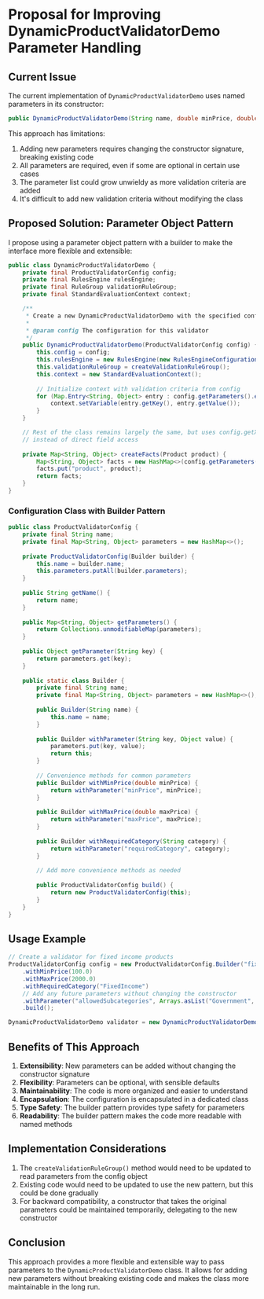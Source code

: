 
# Proposal for Improving DynamicProductValidatorDemo Parameter Handling

## Current Issue
The current implementation of `DynamicProductValidatorDemo` uses named parameters in its constructor:

```java
public DynamicProductValidatorDemo(String name, double minPrice, double maxPrice, String requiredCategory)
```

This approach has limitations:
1. Adding new parameters requires changing the constructor signature, breaking existing code
2. All parameters are required, even if some are optional in certain use cases
3. The parameter list could grow unwieldy as more validation criteria are added
4. It's difficult to add new validation criteria without modifying the class

## Proposed Solution: Parameter Object Pattern

I propose using a parameter object pattern with a builder to make the interface more flexible and extensible:

```java
public class DynamicProductValidatorDemo {
    private final ProductValidatorConfig config;
    private final RulesEngine rulesEngine;
    private final RuleGroup validationRuleGroup;
    private final StandardEvaluationContext context;

    /**
     * Create a new DynamicProductValidatorDemo with the specified configuration.
     *
     * @param config The configuration for this validator
     */
    public DynamicProductValidatorDemo(ProductValidatorConfig config) {
        this.config = config;
        this.rulesEngine = new RulesEngine(new RulesEngineConfiguration());
        this.validationRuleGroup = createValidationRuleGroup();
        this.context = new StandardEvaluationContext();
        
        // Initialize context with validation criteria from config
        for (Map.Entry<String, Object> entry : config.getParameters().entrySet()) {
            context.setVariable(entry.getKey(), entry.getValue());
        }
    }

    // Rest of the class remains largely the same, but uses config.getXxx() methods
    // instead of direct field access
    
    private Map<String, Object> createFacts(Product product) {
        Map<String, Object> facts = new HashMap<>(config.getParameters());
        facts.put("product", product);
        return facts;
    }
}
```

### Configuration Class with Builder Pattern

```java
public class ProductValidatorConfig {
    private final String name;
    private final Map<String, Object> parameters = new HashMap<>();
    
    private ProductValidatorConfig(Builder builder) {
        this.name = builder.name;
        this.parameters.putAll(builder.parameters);
    }
    
    public String getName() {
        return name;
    }
    
    public Map<String, Object> getParameters() {
        return Collections.unmodifiableMap(parameters);
    }
    
    public Object getParameter(String key) {
        return parameters.get(key);
    }
    
    public static class Builder {
        private final String name;
        private final Map<String, Object> parameters = new HashMap<>();
        
        public Builder(String name) {
            this.name = name;
        }
        
        public Builder withParameter(String key, Object value) {
            parameters.put(key, value);
            return this;
        }
        
        // Convenience methods for common parameters
        public Builder withMinPrice(double minPrice) {
            return withParameter("minPrice", minPrice);
        }
        
        public Builder withMaxPrice(double maxPrice) {
            return withParameter("maxPrice", maxPrice);
        }
        
        public Builder withRequiredCategory(String category) {
            return withParameter("requiredCategory", category);
        }
        
        // Add more convenience methods as needed
        
        public ProductValidatorConfig build() {
            return new ProductValidatorConfig(this);
        }
    }
}
```

## Usage Example

```java
// Create a validator for fixed income products
ProductValidatorConfig config = new ProductValidatorConfig.Builder("fixedIncomeValidator")
    .withMinPrice(100.0)
    .withMaxPrice(2000.0)
    .withRequiredCategory("FixedIncome")
    // Add any future parameters without changing the constructor
    .withParameter("allowedSubcategories", Arrays.asList("Government", "Corporate"))
    .build();

DynamicProductValidatorDemo validator = new DynamicProductValidatorDemo(config);
```

## Benefits of This Approach

1. **Extensibility**: New parameters can be added without changing the constructor signature
2. **Flexibility**: Parameters can be optional, with sensible defaults
3. **Maintainability**: The code is more organized and easier to understand
4. **Encapsulation**: The configuration is encapsulated in a dedicated class
5. **Type Safety**: The builder pattern provides type safety for parameters
6. **Readability**: The builder pattern makes the code more readable with named methods

## Implementation Considerations

1. The `createValidationRuleGroup()` method would need to be updated to read parameters from the config object
2. Existing code would need to be updated to use the new pattern, but this could be done gradually
3. For backward compatibility, a constructor that takes the original parameters could be maintained temporarily, delegating to the new constructor

## Conclusion

This approach provides a more flexible and extensible way to pass parameters to the `DynamicProductValidatorDemo` class. It allows for adding new parameters without breaking existing code and makes the class more maintainable in the long run.